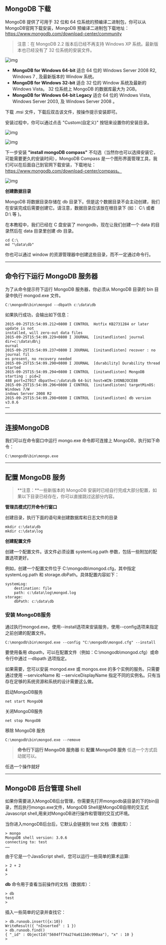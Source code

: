 ## MongoDB 下载

MongoDB 提供了可用于 32 位和 64 位系统的预编译二进制包，你可以从MongoDB官网下载安装，MongoDB 预编译二进制包下载地址：https://www.mongodb.com/download-center/community

> 注意：在 MongoDB 2.2 版本后已经不再支持 Windows XP 系统。最新版本也已经没有了 32 位系统的安装文件。

![img](https://www.runoob.com/wp-content/uploads/2013/10/B370EBF1-A8F8-483A-A05C-F0DE0A903A96.jpg)

- **MongoDB for Windows 64-bit** 适合 64 位的 Windows Server 2008 R2, Windows 7 , 及最新版本的 Window 系统。
- **MongoDB for Windows 32-bit** 适合 32 位的 Window 系统及最新的 Windows Vista。 32 位系统上 MongoDB 的数据库最大为 2GB。
- **MongoDB for Windows 64-bit Legacy** 适合 64 位的 Windows Vista, Windows Server 2003, 及 Windows Server 2008 。

下载 .msi 文件，下载后双击该文件，按操作提示安装即可。



安装过程中，你可以通过点击 "Custom(自定义)" 按钮来设置你的安装目录。

![img](https://www.runoob.com/wp-content/uploads/2013/10/win-install1.jpg)



![img](https://www.runoob.com/wp-content/uploads/2013/10/win-install2.jpg)

下一步安装 **"install mongoDB compass"** 不勾选（当然你也可以选择安装它，可能需要更久的安装时间），MongoDB Compass 是一个图形界面管理工具，我们可以在后面自己到官网下载安装，下载地址：https://www.mongodb.com/download-center/compass。

![img](https://www.runoob.com/wp-content/uploads/2013/10/8F7AF133-BE49-4BAB-9F93-88A9D666F6C0.jpg)

**创建数据目录**

MongoDB 将数据目录存储在 db 目录下。但是这个数据目录不会主动创建，我们在安装完成后需要创建它。请注意，数据目录应该放在根目录下 (如： C:\ 或者 D:\ 等 )。

在本教程中，我们已经在 C 盘安装了 mongodb，现在让我们创建一个 data 的目录然后在 data 目录里创建 db 目录。

```
cd C:\
md "\data\db"
```

你也可以通过 window 的资源管理器中创建这些目录，而不一定通过命令行。



------

## 命令行下运行 MongoDB 服务器

为了从命令提示符下运行 MongoDB 服务器，你必须从 MongoDB 目录的 bin 目录中执行 mongod.exe 文件。

```
C:\mongodb\bin\mongod --dbpath c:\data\db
```

如果执行成功，会输出如下信息：

```
2015-09-25T15:54:09.212+0800 I CONTROL  Hotfix KB2731284 or later update is not
installed, will zero-out data files
2015-09-25T15:54:09.229+0800 I JOURNAL  [initandlisten] journal dir=c:\data\db\j
ournal
2015-09-25T15:54:09.237+0800 I JOURNAL  [initandlisten] recover : no journal fil
es present, no recovery needed
2015-09-25T15:54:09.290+0800 I JOURNAL  [durability] Durability thread started
2015-09-25T15:54:09.294+0800 I CONTROL  [initandlisten] MongoDB starting : pid=2
488 port=27017 dbpath=c:\data\db 64-bit host=WIN-1VONBJOCE88
2015-09-25T15:54:09.296+0800 I CONTROL  [initandlisten] targetMinOS: Windows 7/W
indows Server 2008 R2
2015-09-25T15:54:09.298+0800 I CONTROL  [initandlisten] db version v3.0.6
……
```

------

## 连接MongoDB

我们可以在命令窗口中运行 mongo.exe 命令即可连接上 MongoDB，执行如下命令：

```
C:\mongodb\bin\mongo.exe
```

------

## 配置 MongoDB 服务

> **注意：**一些新版本的 MongoDB 安装时已经自行完成大部分配置，如果以下目录已经存在，你可以直接跳过这部分内容。

**管理员模式打开命令行窗口**

创建目录，执行下面的语句来创建数据库和日志文件的目录

```
mkdir c:\data\db
mkdir c:\data\log
```

**创建配置文件**

创建一个配置文件。该文件必须设置 systemLog.path 参数，包括一些附加的配置选项更好。

例如，创建一个配置文件位于 C:\mongodb\mongod.cfg，其中指定 systemLog.path 和 storage.dbPath。具体配置内容如下：

```
systemLog:
    destination: file
    path: c:\data\log\mongod.log
storage:
    dbPath: c:\data\db
```

### 安装 MongoDB服务

通过执行mongod.exe，使用--install选项来安装服务，使用--config选项来指定之前创建的配置文件。

```
C:\mongodb\bin\mongod.exe --config "C:\mongodb\mongod.cfg" --install
```

要使用备用 dbpath，可以在配置文件（例如：C:\mongodb\mongod.cfg）或命令行中通过 --dbpath 选项指定。

如果需要，您可以安装 mongod.exe 或 mongos.exe 的多个实例的服务。只需要通过使用 --serviceName 和 --serviceDisplayName 指定不同的实例名。只有当存在足够的系统资源和系统的设计需要这么做。

启动MongoDB服务

```
net start MongoDB
```

关闭MongoDB服务

```
net stop MongoDB
```

移除 MongoDB 服务

```
C:\mongodb\bin\mongod.exe --remove
```

> **命令行下运行 MongoDB 服务器** 和 **配置 MongoDB 服务** 任选一个方式启动就可以。

任选一个操作就好

------

## MongoDB 后台管理 Shell

如果你需要进入MongoDB后台管理，你需要先打开mongodb装目录的下的bin目录，然后执行mongo.exe文件，MongoDB Shell是MongoDB自带的交互式Javascript shell,用来对MongoDB进行操作和管理的交互式环境。

当你进入mongoDB后台后，它默认会链接到 test 文档（数据库）：

```
> mongo
MongoDB shell version: 3.0.6
connecting to: test
……
```

由于它是一个JavaScript shell，您可以运行一些简单的算术运算:

```
> 2 + 2
4
>
```

**db** 命令用于查看当前操作的文档（数据库）：

```
> db
test
>
```

插入一些简单的记录并查找它：

```
> db.runoob.insert({x:10})
WriteResult({ "nInserted" : 1 })
> db.runoob.find()
{ "_id" : ObjectId("5604ff74a274a611b0c990aa"), "x" : 10 }
>
```